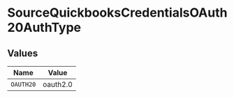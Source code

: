 # SourceQuickbooksCredentialsOAuth20AuthType


## Values

| Name      | Value     |
| --------- | --------- |
| `OAUTH20` | oauth2.0  |